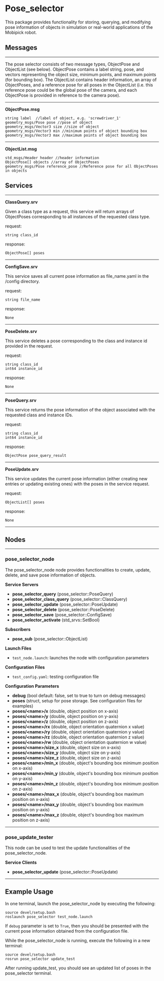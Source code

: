 # Pose_selector

This package provides functionality for storing, querying, and modifying pose information of objects in simulation or real-world applications of the Mobipick robot. 

## Messages   

---

The pose selector consists of two message types, ObjectPose and ObjectList (see below). ObjectPose contains a label string, pose, and vectors representing the object size, minimum points, and maximum points (for bounding box). The ObjectList contains header information, an array of ObjectPoses, and a reference pose for all poses in the ObjectList (i.e. this reference pose could be the global pose of the camera, and each ObjectPose is provided in reference to the camera pose).

---

**ObjectPose.msg**
 
    string label  //label of object, e.g. 'screwdriver_1'
    geometry_msgs/Pose pose //pose of object
    geometry_msgs/Vector3 size //size of object
    geometry_msgs/Vector3 min //minimum points of object bounding box
    geometry_msgs/Vector3 max //maximum points of object bounding box

---

**ObjectList.msg**
 
    std_msgs/Header header //header information
    ObjectPose[] objects //array of ObjectPoses
    geometry_msgs/Pose reference_pose //Reference pose for all ObjectPoses in objects


## Services

---

**ClassQuery.srv**

Given a class type as a request, this service will return arrays of ObjectPoses corresponding to all instances of the requested class type.

request: 

    string class_id

response:

    ObjectPose[] poses

---

**ConfigSave.srv**

This service saves all current pose information as file_name.yaml in the /config directory.

request:

    string file_name

response:

    None

---

**PoseDelete.srv**

This service deletes a pose corresponding to the class and instance id provided in the request.

request:

    string class_id
    int64 instance_id

response:

    None

---

**PoseQuery.srv**

This service returns the pose information of the object associated with the requested class and instance IDs.

request:

    string class_id
    int64 instance_id

response:

    ObjectPose pose_query_result

---

**PoseUpdate.srv**

This service updates the current pose information (either creating new entries or updating existing ones) with the poses in the service request.

request:

    ObjectList[] poses 

response:

    None

---

## Nodes

---

### pose_selector_node

The pose_selector_node node provides functionalities to create, update, delete, and save pose information of objects.

**Service Servers**

* **pose_selector_query** (pose_selector::PoseQuery)
* **pose_selector_class_query** (pose_selector::ClassQuery)
* **pose_selector_update** (pose_selector::PoseUpdate)
* **pose_selector_delete** (pose_selector::PoseDelete)
* **pose_selector_save** (pose_selector::ConfigSave)
* **pose_selector_activate** (std_srvs::SetBool)

**Subscribers**

* **pose_sub** (pose_selector::ObjectList)

**Launch Files**

* `test_node.launch`: launches the node with configuration parameters

**Configuration Files**

* `test_config.yaml`: testing configuration file

**Configuration Parameters**

* **debug** (bool default: false, set to true to turn on debug messages)
* **poses** (struct, setup for pose storage. See configuration files for examples)
* **poses/\<name\>/x** (double, object position on x-axis)
* **poses/\<name\>/y** (double, object position on y-axis)
* **poses/\<name\>/z** (double, object position on z-axis)
* **poses/\<name\>/rx** (double, object orientation quaternion x value)
* **poses/\<name\>/ry** (double, object orientation quaternion y value)
* **poses/\<name\>/rz** (double, object orientation quaternion z value)
* **poses/\<name\>/rw** (double, object orientation quaternion w value)
* **poses/\<name\>/size_x** (double, object size on x-axis)
* **poses/\<name\>/size_y** (double, object size on y-axis)
* **poses/\<name\>/size_z** (double, object size on z-axis)
* **poses/\<name\>/min_x** (double, object's bounding box minimum position on x-axis)
* **poses/\<name\>/min_y** (double, object's bounding box minimum position on y-axis)
* **poses/\<name\>/min_z** (double, object's bounding box minimum position on z-axis)
* **poses/\<name\>/max_x** (double, object's bounding box maximum position on x-axis)
* **poses/\<name\>/max_y** (double, object's bounding box maximum position on y-axis)
* **poses/\<name\>/max_z** (double, object's bounding box maximum position on z-axis)

---

### pose_update_tester

This node can be used to test the update functionalities of the pose_selector_node.

**Service Clients**

* **pose_selector_update** (pose_selector::PoseUpdate)

---

## Example Usage

In one terminal, launch the pose_selector_node by executing the following:

```
source devel/setup.bash
roslaunch pose_selector test_node.launch
```

If `debug` parameter is set to `True`, then you should be presented with the current pose information obtained from the configuration file.

While the pose_selector_node is running, execute the following in a new terminal:

```
source devel/setup.bash
rosrun pose_selector update_test
```

After running update_test, you should see an updated list of poses in the pose_selector terminal.


